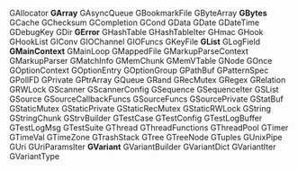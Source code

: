 GAllocator
**GArray**
GAsyncQueue
GBookmarkFile
GByteArray
**GBytes**
GCache
GChecksum
GCompletion
GCond
GData
GDate
GDateTime
GDebugKey
GDir
**GError**
GHashTable
GHashTableIter
GHmac
GHook
GHookList
GIConv
GIOChannel
GIOFuncs
GKeyFile
**GList**
GLogField
**GMainContext**
GMainLoop
GMappedFile
GMarkupParseContext
GMarkupParser
GMatchInfo
GMemChunk
GMemVTable
GNode
GOnce
GOptionContext
GOptionEntry
GOptionGroup
GPathBuf
GPatternSpec
GPollFD
GPrivate
GPtrArray
GQueue
GRand
GRecMutex
GRegex
GRelation
GRWLock
GScanner
GScannerConfig
GSequence
GSequenceIter
GSList
GSource
GSourceCallbackFuncs
GSourceFuncs
GSourcePrivate
GStatBuf
GStaticMutex
GStaticPrivate
GStaticRecMutex
GStaticRWLock
GString
GStringChunk
GStrvBuilder
GTestCase
GTestConfig
GTestLogBuffer
GTestLogMsg
GTestSuite
GThread
GThreadFunctions
GThreadPool
GTimer
GTimeVal
GTimeZone
GTrashStack
GTree
GTreeNode
GTuples
GUnixPipe
GUri
GUriParamsIter
**GVariant**
GVariantBuilder
GVariantDict
GVariantIter
GVariantType
